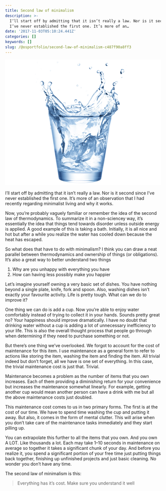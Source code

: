 ```yaml
---
title: Second law of minimalism
description: >-
  I’ll start off by admitting that it isn’t really a law. Nor is it second since
  I’ve never established the first one. It’s more of an…
date: '2017-11-03T05:10:24.441Z'
categories: []
keywords: []
slug: /@osportfolio/second-law-of-minimalism-c487f90a8ff3
---
```


![](img/1__R0ArnAM9bwqez1jYtNxt6w.png)

I’ll start off by admitting that it isn’t really a law. Nor is it second since I’ve never established the first one. It’s more of an observation that I had recently regarding minimalist living and why it works.

Now, you’re probably vaguely familiar or remember the idea of the second law of thermodynamics. To summarize it in a non-sciencey way, it’s essentially the idea that things tend towards disorder unless outside energy is applied. A good example of this is taking a bath. Initially, it is all nice and hot but after a while you realize the water has cooled down because the heat has escaped.

So what does that have to do with minimalism? I think you can draw a neat parallel between thermodynamics and ownership of things (or obligations). It’s also a great way to better understand two things

1.  Why are you unhappy with everything you have
2.  How can having less possibly make you happier

Let’s imagine yourself owning a very basic set of dishes. You have nothing beyond a single plate, knife, fork and spoon. Also, washing dishes isn’t exactly your favourite activity. Life is pretty tough. What can we do to improve it?

One thing we can do is add a cup. Now you’re able to enjoy water comfortably instead of trying to collect it in your hands. Sounds pretty great no? Your happiness should improve dramatically. I have no doubt that drinking water without a cup is adding a lot of unnecessary inefficiency to your life. This is also the overall thought process that people go through when determining if they need to purchase something or not.

But there’s one thing we’ve overlooked. We forgot to account for the cost of maintenance for this item. I use maintenance as a general form to refer to actions like storing the item, washing the item and finding the item. All trivial indeed but don’t forget, all we have is one set of everything. In this case, the trivial maintenance cost is just that. Trivial.

Maintenance becomes a problem as the number of items that you own increases. Each of them providing a diminishing return for your convenience but increases the maintenance somewhat linearly. For example, getting another cup would mean another person can have a drink with me but all the above maintenance costs just doubled.

This maintenance cost comes to us in two primary forms. The first is at the cost of our time. We have to spend time washing the cup and putting it away. But also, it comes in the form of mental clutter. This will arise when you don’t take care of the maintenance tasks immediately and they start pilling up.

You can extrapolate this further to all the items that you own. And you own A LOT. Like thousands a lot. Each may take 1–10 seconds in maintenance on average so together it takes a significant chunk of your day. And before you realize it, you spend a significant portion of your free time just putting things back together, finishing up unfinished projects and just basic cleaning. No wonder you don’t have any time.

The second law of minimalism is this:

> Everything has it’s cost. Make sure you understand it well